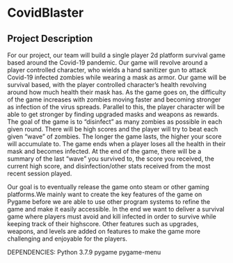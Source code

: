# CovidBlaster

## Project Description
For our project, our team will build a single player 2d platform survival game based around the Covid-19 pandemic. 
Our game will revolve around a player controlled character, who wields a hand sanitizer gun to attack Covid-19 infected 
zombies while wearing a mask as armor. Our game will be survival based, with the player controlled character’s health 
revolving around how much health their mask has. As the game goes on, the difficulty of the game increases with zombies 
moving faster and becoming stronger as infection of the virus spreads. Parallel to this, the player character will be able 
to get stronger by finding upgraded masks and weapons as rewards. The goal of the game is to “disinfect” as many zombies as 
possible in each given round. There will be high scores and the player will try to beat each given “wave” of zombies. The 
longer the game lasts, the higher your score will accumulate to. The game ends when a player loses all the health in their 
mask and becomes infected. At the end of the game, there will be a summary of the last “wave” you survived to, the score you 
received, the current high score, and disinfection/other stats received from the most recent session played.

Our goal is to eventually release the game onto steam or other gaming platforms.We mainly want to create the key features of
the game on Pygame before we are able to use other program systems to refine the game and make it easily accessible. In the 
end we want to deliver a survival game where players must avoid and kill infected in order to survive while keeping track of 
their highscore. Other features such as upgrades, weapons, and levels are added on features to make the game more challenging 
and enjoyable for the players.

DEPENDENCIES:
Python 3.7.9
pygame
pygame-menu